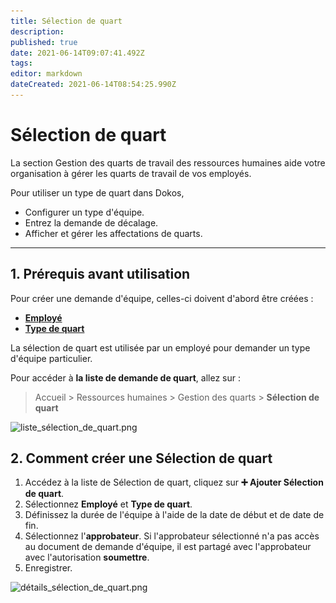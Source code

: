 ```yaml
---
title: Sélection de quart
description: 
published: true
date: 2021-06-14T09:07:41.492Z
tags: 
editor: markdown
dateCreated: 2021-06-14T08:54:25.990Z
---
```


# Sélection de quart

La section Gestion des quarts de travail des ressources humaines aide votre organisation à gérer les quarts de travail de vos employés.

Pour utiliser un type de quart dans Dokos,

- Configurer un type d'équipe.
- Entrez la demande de décalage.
- Afficher et gérer les affectations de quarts.

---

## 1. Prérequis avant utilisation

Pour créer une demande d'équipe, celles-ci doivent d'abord être créées :

- **[Employé](/rh/employee)**
- **[Type de quart](/rh/shift-type)**

La sélection de quart est utilisée par un employé pour demander un type d'équipe particulier.

Pour accéder à **la liste de demande de quart**, allez sur :

> Accueil > Ressources humaines > Gestion des quarts > **Sélection de quart**

![liste_sélection_de_quart.png](/content/rh/shift-request/liste_sélection_de_quart.png)

## 2. Comment créer une Sélection de quart

1. Accédez à la liste de Sélection de quart, cliquez sur **:heavy_plus_sign: Ajouter Sélection de quart**.
2. Sélectionnez **Employé** et **Type de quart**.
3. Définissez la durée de l'équipe à l'aide de la date de début et de date de fin.
4. Sélectionnez l'**approbateur**. Si l'approbateur sélectionné n'a pas accès au document de demande d'équipe, il est partagé avec l'approbateur avec l'autorisation **soumettre**.
5. Enregistrer.

![détails_sélection_de_quart.png](/content/rh/shift-request/détails_sélection_de_quart.png)